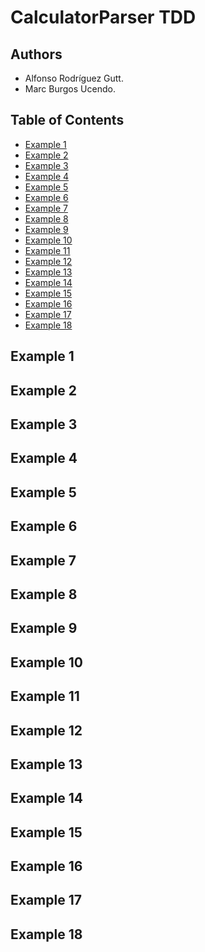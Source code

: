 # CalculatorParser TDD

## Authors
- Alfonso Rodríguez Gutt.
- Marc Burgos Ucendo.

## Table of Contents
- [Example 1](#example-1)
- [Example 2](#example-2)
- [Example 3](#example-3)
- [Example 4](#example-4)
- [Example 5](#example-5)
- [Example 6](#example-6)
- [Example 7](#example-7)
- [Example 8](#example-8)
- [Example 9](#example-9)
- [Example 10](#example-10)
- [Example 11](#example-11)
- [Example 12](#example-12)
- [Example 13](#example-13)
- [Example 14](#example-14)
- [Example 15](#example-15)
- [Example 16](#example-16)
- [Example 17](#example-17)
- [Example 18](#example-18)

## Example 1

## Example 2

## Example 3

## Example 4

## Example 5

## Example 6

## Example 7

## Example 8

## Example 9

## Example 10

## Example 11

## Example 12

## Example 13

## Example 14

## Example 15

## Example 16

## Example 17

## Example 18
